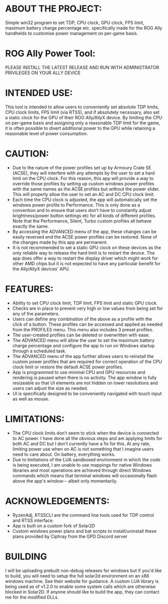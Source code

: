 # ABOUT THE PROJECT:
Simple win32 program to set TDP, CPU clock, GPU clock, FPS limit, maximum battery charge percentage etc. specifically made for the ROG Ally handhelds to customise power management on per-game basis. 

# ROG Ally Power Tool:

PLEASE INSTALL THE LATEST RELEASE AND RUN WITH ADMINISTRATOR PRIVILEGES ON YOUR ALLY DEVICE

# INTENDED USE:
This tool is intended to allow users to conveniently set absolute TDP limits, CPU clock limits, FPS limit (via RTSS), and if absolutely necessary, also set a static clock for the GPU of their ROG Ally/AllyX device.
By limiting the CPU on per-game basis and assigning only a reasonable TDP limit for the game, it is often possible to divert additional power to the GPU while retaining a reasonable level of power consumption. 

# CAUTION:
- Due to the nature of the power profiles set up by Armoury Crate SE (ACSE), they will interfere with any attempts by the user to set a hard limit on the CPU clock. For this reason, this app will provide a way to override those profiles by setting up custom windows power profiles with the same names as the ACSE profiles but without the power slider. This will properly allow the user to set an AC and DC CPU clock limit.
- Each time the CPU clock is adjusted, the app will automatically set the windows power profile to Performance. This is only done as a convention and to ensure that users don’t have to constantly adjust brightness/power button settings etc for all kinds of different profiles. Note that the Performance, Silent, Turbo custom profiles all behave exactly the same.
- By accessing the ADVANCED menu of the app, these changes can be easily reversed and the ACSE power profiles can be restored. None of the changes made by this app are permanent. 
- It is not recommended to set a static GPU clock on these devices as the only reliable way to release the hard limit is to restart the device. The app does offer a way to restart the display driver which might work for other AMD chips but it is not expected to have any particular benefit for the Ally/AllyX devices’ APU.

# FEATURES:
- Ability to set CPU clock limit, TDP limit, FPS limit and static GPU clock.
- Checks are in place to prevent very high or low values from being set for any of the parameters. 
- Users can define any combination of the above as a profile with the click of a button. These profiles can be accessed and applied as needed from the PROFILES menu. This menu also includes 3 preset profiles. 
- The user-created profiles can be deleted or overwritten with ease. 
- The ADVANCED menu will allow the user to set the maximum battery charge percentage and configure the app to run on Windows startup through a scheduled task.
- The ADVANCED menu of the app further allows users to reinstall the custom power profiles that are required for correct operation of the CPU clock limit or restore the default ACSE power profiles. 
- App is programmed to use minimal CPU and GPU resources and rendering is paused when there is no activity. The app window is fully resizeable so that UI elements are not hidden on lower resolutions and users can adjust the size as needed. 
- UI is specifically designed to be conveniently navigated with touch input as well as mouse. 

# LIMITATIONS:
- The CPU clock limits don’t seem to stick when the device is connected to AC power. I have done all the obvious steps and am applying limits for both AC and DC but I don’t currently have a fix for this. At any rate, limiting power use when on AC is not something that I imagine users need to care about. On battery, everything works. 
- Due to limitations of the LUA sandboxed environment in which the code is being executed, I am unable to use mappings for native Windows libraries and most operations are achieved through direct Windows commands which means that terminal windows will occasionally flash above the app's window-- albeit only momentarily.

# ACKNOWLEDGEMENTS:
- RyzenAdj, RTSSCLI are the command line tools used for TDP control and RTSS interface. 
- App is built on a custom fork of Solar2D
- Custom windows power plans and bat scripts to install/uninstall these plans provided by Ciphray from the GPD Discord server

# BUILDING
I will be uploading prebuilt non-debug releases for windows but if you'd like to build, you will need to setup the full solar2d environment on an x86 windows machine. See their website for guidance.
A custom LUA library is being used as of v1.2.0 to enable some system calls which are otherwise blocked in Solar2D. If anyone should like to build the app, they can contact me for the modified DLLs.
